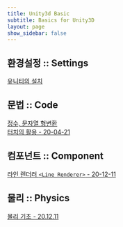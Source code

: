 ```yaml
---
title: Unity3d Basic
subtitle: Basics for Unity3D
layout: page
show_sidebar: false
---
```

## 환경설정 :: Settings<br/>
[유니티의 설치](https://beatchoi.github.io/unity3d/basics/2020/04/17/unity_00Installation/)<br/>
  
## 문법 :: Code<br/>
[정수, 문자열 형변환](https://beatchoi.github.io/unity3d/basics/2020/04/23/type-conversion/)<br/>
[터치의 활용 - 20-04-21](https://beatchoi.github.io/unity3d/basics/2020/04/21/touch01/)<br/>
  
## 컴포넌트 :: Component<br/>
[라인 렌더러 `<Line Renderer>` - 20-12-11](https://beatchoi.github.io/unity3d/basics/2020/12/11/LineRenderer/)<br/>
  
## 물리 :: Physics<br/>
[물리 기초 - 20.12.11](https://beatchoi.github.io/unity3d/basics/2020/12/11/PhysicsBasic/)<br/>
